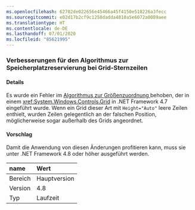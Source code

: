 ```yaml
---
ms.openlocfilehash: 62702de022656e45466a45f4150e518226a3fecc
ms.sourcegitcommit: e02d17b2cf9c1258dadda4810a5e6072a0089aee
ms.translationtype: HT
ms.contentlocale: de-DE
ms.lasthandoff: 07/01/2020
ms.locfileid: "85621995"
---
```

### <a name="improvements-to-grid-star-rows-space-allocating-algorithm"></a>Verbesserungen für den Algorithmus zur Speicherplatzreservierung bei Grid-Sternzeilen

#### <a name="details"></a>Details

Es wurde ein Fehler im [Algorithmus zur Größenzuordnung ](https://github.com/Microsoft/dotnet/blob/master/Documentation/compatibility/wpf-grid-allocation-of-space-to-star-columns.md) behoben, der in einem <xref:System.Windows.Controls.Grid> in .NET Framework 4.7 eingeführt wurde.  Wenn ein Grid dieser Art mit <code>Height=&quot;Auto&quot;</code> leere Zeilen enthielt, wurden Zeilen gelegentlich an der falschen Position, möglicherweise sogar außerhalb des Grids angeordnet.

#### <a name="suggestion"></a>Vorschlag

Damit die Anwendung von diesen Änderungen profitieren kann, muss sie unter .NET Framework 4.8 oder höher ausgeführt werden.

| name    | Wert       |
|:--------|:------------|
| Bereich   |Hauptversion|
|Version|4.8|
|Typ|Laufzeit|
